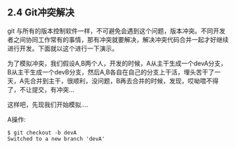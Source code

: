 ## 2.4 Git冲突解决

git 与所有的版本控制软件一样，不可避免会遇到这个问题，版本冲突。不同开发者之间协同工作常有的事情，那有冲突就要解决，解决冲突代码合并一起才好继续进行开发。下面就以这个进行一下演示。

为了模拟冲突，我们假设A,B两个人，开发的时候，A从主干生成一个devA分支，B从主干生成一个devB分支，然后A,B各自在自己的分支上干活，埋头苦干了一天，A先合并到主干，很顺利，没问题，B再去合并的时候，发现，哎呦喂不得了，不让提交，有冲突...

这样吧，先现我们开始模拟....

A操作:
	
	$ git checkout -b devA
	Switched to a new branch 'devA'


